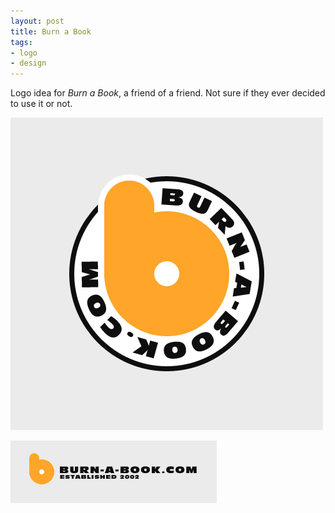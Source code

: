 ```yaml
---
layout: post
title: Burn a Book
tags:
- logo
- design
---
```


Logo idea for _Burn a Book_, a friend of a friend. Not sure if they ever decided to use it or not.

![Burn a Book](https://github.com/lthr/burn-a-book/raw/master/burn-a-book-logo01-1.gif)

![Burn a Book](https://github.com/lthr/burn-a-book/raw/master/burn-a-book-logo01-3.gif)
